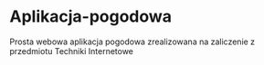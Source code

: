 # Aplikacja-pogodowa
Prosta webowa aplikacja pogodowa zrealizowana na zaliczenie z przedmiotu Techniki Internetowe
